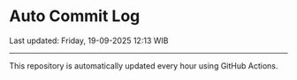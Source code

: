 # Auto Commit Log

Last updated: Friday, 19-09-2025 12:13 WIB

---

This repository is automatically updated every hour using GitHub Actions.
